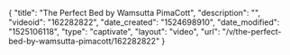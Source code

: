 {
    "title": "The Perfect Bed by Wamsutta PimaCott",
    "description": "",
    "videoid": "162282822",
    "date_created": "1524698910",
    "date_modified": "1525106118",
    "type": "captivate",
    "layout": "video",
    "url": "\/v\/the-perfect-bed-by-wamsutta-pimacott\/162282822"
}